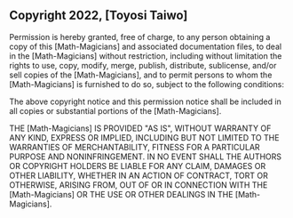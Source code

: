 ## Copyright 2022, [Toyosi Taiwo]

Permission is hereby granted, free of charge, to any person obtaining a copy of this [Math-Magicians] and associated documentation files, to deal in the [Math-Magicians] without restriction, including without limitation the rights to use, copy, modify, merge, publish, distribute, sublicense, and/or sell copies of the [Math-Magicians], and to permit persons to whom the [Math-Magicians] is furnished to do so, subject to the following conditions:

The above copyright notice and this permission notice shall be included in all copies or substantial portions of the [Math-Magicians].

THE [Math-Magicians] IS PROVIDED "AS IS", WITHOUT WARRANTY OF ANY KIND, EXPRESS OR IMPLIED, INCLUDING BUT NOT LIMITED TO THE WARRANTIES OF MERCHANTABILITY, FITNESS FOR A PARTICULAR PURPOSE AND NONINFRINGEMENT. IN NO EVENT SHALL THE AUTHORS OR COPYRIGHT HOLDERS BE LIABLE FOR ANY CLAIM, DAMAGES OR OTHER LIABILITY, WHETHER IN AN ACTION OF CONTRACT, TORT OR OTHERWISE, ARISING FROM, OUT OF OR IN CONNECTION WITH THE [Math-Magicians] OR THE USE OR OTHER DEALINGS IN THE [Math-Magicians].